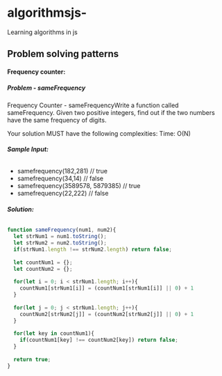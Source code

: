 # algorithmsjs-
Learning algorithms in js


## Problem solving patterns

#### Frequency counter:

##### Problem - sameFrequency
Frequency Counter - sameFrequencyWrite a function called sameFrequency. Given two positive integers, find out if the two numbers have the same frequency of digits.

Your solution MUST have the following complexities:
Time: O(N)

###### **Sample Input:**

-  samefrequency(182,281) // true
- samefrequency(34,14) // false
- samefrequency(3589578, 5879385) // true
- samefrequency(22,222) // false

###### **Solution:**

```javascript
function sameFrequency(num1, num2){
  let strNum1 = num1.toString();
  let strNum2 = num2.toString();
  if(strNum1.length !== strNum2.length) return false;
  
  let countNum1 = {};
  let countNum2 = {};
  
  for(let i = 0; i < strNum1.length; i++){
    countNum1[strNum1[i]] = (countNum1[strNum1[i]] || 0) + 1
  }
  
  for(let j = 0; j < strNum1.length; j++){
    countNum2[strNum2[j]] = (countNum2[strNum2[j]] || 0) + 1
  }
  
  for(let key in countNum1){
    if(countNum1[key] !== countNum2[key]) return false;
  }
 
  return true;
}
```
